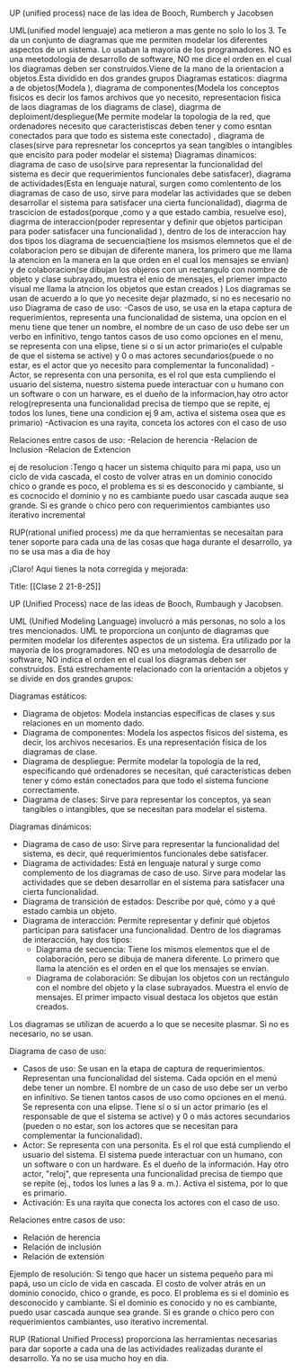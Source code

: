 UP (unified process) nace de las idea de Booch,  Rumberch  y Jacobsen

UML(unified model lenguaje) aca metieron a mas gente no solo lo los 3. Te da un conjunto de diagramas que me permiten modelar los diferentes aspectos de un sistema. Lo usaban la mayoria de los programadores. NO es una meetodologia de desarrollo de software, NO me dice el orden en el cual los diagramas deben ser construidos.Viene de la mano de la orientacion a objetos.Esta dividido en dos grandes grupos
Diagramas estaticos: diagrma a de objetos(Modela ), diagrama de componentes(Modela los conceptos fisicos es decir los famos archivos que yo necesito, representacion fisica de laos diagramas de los diagrams de clase), diagrma de deploiment/despliegue(Me permite modelar la topologia de la red, que ordenadores necesito que caracteristiscas deben tener y como esntan conectados para que todo es sistema este conectado) , diagrama de clases(sirve para represnetar los conceprtos ya sean tangibles o intangibles que encisito para poder modelar el sistema)
Diagramas dinamicos: diagrama de caso de uso(sirve para representar la funcionalidad del sistema es decir que requerimientos funcionales debe satisfacer), diagrama de actividades(Esta en lenguaje natural, surgen como comlentento de los diagramas de caso de uso, sirve para modelar las actividades que se deben desarrollar el sistema para satisfacer una cierta funcionalidad), diagrma de trascicion de estados(porque ,como y a que estado cambia, resuelve eso), diagrma de interaccion(poder representar y definir que objetos participan para poder satisfacer una funcionalidad ), dentro de los de interaccion hay dos tipos los diagrama de secuencia(tiene los msismos elemnetos que el de colaboracion pero se dibujan de diferente manera, los primero que me llama la atencion en la manera en la que orden en el cual los mensajes se envian)  y de colaboracion(se dibujan los objeros con un rectangulo con nombre de objeto y clase subrayado, muestra el enio de mensajes, el priemer impacto visual me llama la atncion los objetos que estan creados )
Los diagramas se usan de acuerdo a lo que yo necesite dejar plazmado, si no es necesario no uso
Diagrama de caso de uso:
-Casos de uso, se usa en la etapa captura de requerimientos, representa una funcionalidad de sistema, una opcion en el menu tiene que tener un nombre, el nombre de un caso de uso debe ser un verbo en infinitivo,  tengo tantos casos de uso como opciones en el menu, se representa con una elipse, tiene si o si un actor primario(es el culpable de que el sistema se active) y 0 o mas actores secundarios(puede o no estar, es el actor que yo necesito para complementar la funconalidad)
-Actor, se representa con una personita, es el rol que esta cumpliendo el usuario del sistema, nuestro sistema puede interactuar con u humano con un software o con un harware, es el dueño de la informacion,hay otro actor relog(representa una funcionalidad precisa de tiempo que se repite, ej todos los lunes, tiene una condicion ej 9 am, activa el sistema osea que es primario)
-Activacion es una rayita, conceta los actores con el caso de uso

Relaciones entre casos de uso:
-Relacion de herencia 
-Relacion de Inclusion 
-Relacion de Extencion

ej de resolucion :Tengo q hacer un sistema chiquito para mi papa, uso un ciclo de vida cascada, el costo de volver atras en un dominio conocido chico o grande es poco, el problema es si es desconocido y cambiante, si es cocnocido el dominio y no es cambiante puedo usar cascada auque sea grande. Si es grande o chico pero con requerimientos cambiantes uso iterativo incremental

RUP(rational unified process) me da que herramientas se necesaitan para tener soporte para cada una de las cosas que haga durante el desarrollo, ya no se usa mas a dia de hoy





¡Claro! Aquí tienes la nota corregida y mejorada:

Title: [[Clase 2 21-8-25]]

UP (Unified Process) nace de las ideas de Booch, Rumbaugh y Jacobsen.

UML (Unified Modeling Language) involucró a más personas, no solo a los tres mencionados. UML te proporciona un conjunto de diagramas que permiten modelar los diferentes aspectos de un sistema. Era utilizado por la mayoría de los programadores. NO es una metodología de desarrollo de software, NO indica el orden en el cual los diagramas deben ser construidos. Está estrechamente relacionado con la orientación a objetos y se divide en dos grandes grupos:

Diagramas estáticos:
*   Diagrama de objetos: Modela instancias específicas de clases y sus relaciones en un momento dado.
*   Diagrama de componentes: Modela los aspectos físicos del sistema, es decir, los archivos necesarios. Es una representación física de los diagramas de clase.
*   Diagrama de despliegue: Permite modelar la topología de la red, especificando qué ordenadores se necesitan, qué características deben tener y cómo están conectados para que todo el sistema funcione correctamente.
*   Diagrama de clases: Sirve para representar los conceptos, ya sean tangibles o intangibles, que se necesitan para modelar el sistema.

Diagramas dinámicos:
*   Diagrama de caso de uso: Sirve para representar la funcionalidad del sistema, es decir, qué requerimientos funcionales debe satisfacer.
*   Diagrama de actividades: Está en lenguaje natural y surge como complemento de los diagramas de caso de uso. Sirve para modelar las actividades que se deben desarrollar en el sistema para satisfacer una cierta funcionalidad.
*   Diagrama de transición de estados: Describe por qué, cómo y a qué estado cambia un objeto.
*   Diagrama de interacción: Permite representar y definir qué objetos participan para satisfacer una funcionalidad. Dentro de los diagramas de interacción, hay dos tipos:
    *   Diagrama de secuencia: Tiene los mismos elementos que el de colaboración, pero se dibuja de manera diferente. Lo primero que llama la atención es el orden en el que los mensajes se envían.
    *   Diagrama de colaboración: Se dibujan los objetos con un rectángulo con el nombre del objeto y la clase subrayados. Muestra el envío de mensajes. El primer impacto visual destaca los objetos que están creados.

Los diagramas se utilizan de acuerdo a lo que se necesite plasmar. Si no es necesario, no se usan.

Diagrama de caso de uso:

*   Casos de uso: Se usan en la etapa de captura de requerimientos. Representan una funcionalidad del sistema. Cada opción en el menú debe tener un nombre. El nombre de un caso de uso debe ser un verbo en infinitivo. Se tienen tantos casos de uso como opciones en el menú. Se representa con una elipse. Tiene sí o sí un actor primario (es el responsable de que el sistema se active) y 0 o más actores secundarios (pueden o no estar, son los actores que se necesitan para complementar la funcionalidad).
*   Actor: Se representa con una personita. Es el rol que está cumpliendo el usuario del sistema. El sistema puede interactuar con un humano, con un software o con un hardware. Es el dueño de la información. Hay otro actor, "reloj", que representa una funcionalidad precisa de tiempo que se repite (ej., todos los lunes a las 9 a. m.). Activa el sistema, por lo que es primario.
*   Activación: Es una rayita que conecta los actores con el caso de uso.

Relaciones entre casos de uso:

*   Relación de herencia
*   Relación de inclusión
*   Relación de extensión

Ejemplo de resolución: Si tengo que hacer un sistema pequeño para mi papá, uso un ciclo de vida en cascada. El costo de volver atrás en un dominio conocido, chico o grande, es poco. El problema es si el dominio es desconocido y cambiante. Si el dominio es conocido y no es cambiante, puedo usar cascada aunque sea grande. Si es grande o chico pero con requerimientos cambiantes, uso iterativo incremental.

RUP (Rational Unified Process) proporciona las herramientas necesarias para dar soporte a cada una de las actividades realizadas durante el desarrollo. Ya no se usa mucho hoy en día.
